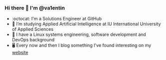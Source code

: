 ### Hi there :deciduous_tree: I'm @va1entin

- :octocat: I'm a Solutions Engineer at GitHub
- 🔭 I’m studying Applied Artificial Intelligence at IU International University of Applied Sciences
- 🐧 I have a Linux systems engineering, software development and DevOps background
- :desktop_computer: Every now and then I blog something I've found interesting on my [website](https://valh.io)

<!--
**va1entin/va1entin** is a ✨ _special_ ✨ repository because its `README.md` (this file) appears on your GitHub profile.

Here are some ideas to get you started:

- 🔭 I’m currently working on ...
- 🌱 I’m currently learning ...
- 👯 I’m looking to collaborate on ...
- 🤔 I’m looking for help with ...
- 💬 Ask me about ...
- 📫 How to reach me: ...
- 😄 Pronouns: ...
- ⚡ Fun fact: ...
-->
